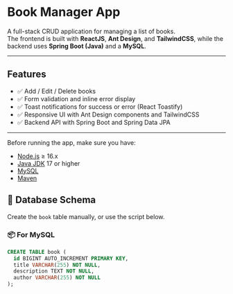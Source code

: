 # Book Manager App

A full-stack CRUD application for managing a list of books.  
The frontend is built with **ReactJS**, **Ant Design**, and **TailwindCSS**, while the backend uses **Spring Boot (Java)** and a **MySQL**.

---

##  Features

- ✅ Add / Edit / Delete books
- ✅ Form validation and inline error display
- ✅ Toast notifications for success or error (React Toastify)
- ✅ Responsive UI with Ant Design components and TailwindCSS
- ✅ Backend API with Spring Boot and Spring Data JPA

---

Before running the app, make sure you have:

- [Node.js](https://nodejs.org/) ≥ 16.x
- [Java JDK](https://adoptium.net/) 17 or higher
- [MySQL](https://dev.mysql.com/)
- [Maven](https://maven.apache.org/) 


## 🧱 Database Schema

Create the `book` table manually, or use the script below.

### 📦 For MySQL

```sql
CREATE TABLE book (
  id BIGINT AUTO_INCREMENT PRIMARY KEY,
  title VARCHAR(255) NOT NULL,
  description TEXT NOT NULL,
  author VARCHAR(255) NOT NULL
);
